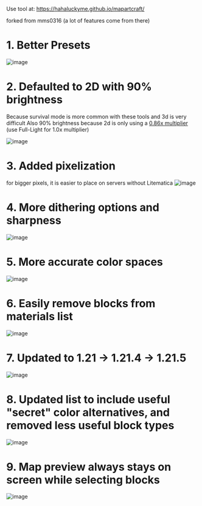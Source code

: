Use tool at:
https://hahaluckyme.github.io/mapartcraft/

forked from mms0316 (a lot of features come from there)

# 1. Better Presets
![image](https://github.com/user-attachments/assets/9f8a6c8f-f857-4036-a6a8-167516caf20b)

# 2. Defaulted to 2D with 90% brightness
Because survival mode is more common with these tools and 3d is very difficult
Also 90% brightness because 2d is only using a [0.86x multiplier](https://minecraft.wiki/w/Map_item_format#Map_colors) (use Full-Light for 1.0x multiplier)

![image](https://github.com/user-attachments/assets/ebba6e02-cd50-4b9e-af56-f14ed2d58658)

# 3. Added pixelization
for bigger pixels, it is easier to place on servers without Litematica
![image](https://github.com/user-attachments/assets/773edf33-7ebf-4b9d-bed9-40bae8cf3870)

# 4. More dithering options and sharpness
![image](https://github.com/user-attachments/assets/2cf6352b-4521-4e8c-94c6-ea4e88561f86)

# 5. More accurate color spaces
![image](https://github.com/user-attachments/assets/e802bfd6-d823-49e8-a5be-606eb79279ad)

# 6. Easily remove blocks from materials list
![image](https://github.com/user-attachments/assets/b7c5f44d-098d-400b-a980-aa5281391d97)

# 7. Updated to 1.21 -> 1.21.4 -> 1.21.5
![image](https://github.com/user-attachments/assets/3f3f41c7-924d-4936-a036-db00ccd3738e)

# 8. Updated list to include useful "secret" color alternatives, and removed less useful block types
![image](https://github.com/user-attachments/assets/300b6fa0-4427-4695-877f-4153afee7480)

# 9. Map preview always stays on screen while selecting blocks
![image](https://github.com/user-attachments/assets/c86238f7-81e3-4c74-ba54-5b2b7575dcf8)
